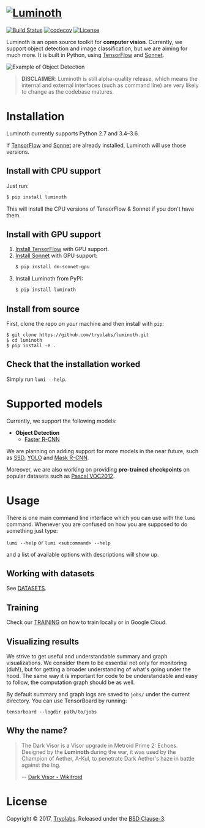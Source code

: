 [![Luminoth](https://user-images.githubusercontent.com/270983/31414425-c12314d2-ae15-11e7-8cc9-42d330b03310.png)](https://luminoth.ai)
========

[![Build Status](https://travis-ci.org/tryolabs/luminoth.svg?branch=master)](https://travis-ci.org/tryolabs/luminoth)
[![codecov](https://codecov.io/gh/tryolabs/luminoth/branch/master/graph/badge.svg)](https://codecov.io/gh/tryolabs/luminoth)
[![License](https://img.shields.io/badge/License-BSD%203--Clause-blue.svg)](https://opensource.org/licenses/BSD-3-Clause)

Luminoth is an open source toolkit for **computer vision**. Currently, we support object detection and image classification, but we are aiming for much more. It is built in Python, using [TensorFlow](https://www.tensorflow.org/) and [Sonnet](https://github.com/deepmind/sonnet).

![Example of Object Detection](https://luminoth.ai/images/screen.png)

> **DISCLAIMER**: Luminoth is still alpha-quality release, which means the internal and external interfaces (such as command line) are very likely to change as the codebase matures.

# Installation
Luminoth currently supports Python 2.7 and 3.4–3.6.

If [TensorFlow](https://www.tensorflow.org) and [Sonnet](https://github.com/deepmind/sonnet) are already installed, Luminoth will use those versions.

## Install with CPU support
Just run:
```bash
$ pip install luminoth
```

This will install the CPU versions of TensorFlow & Sonnet if you don't have them.

## Install with GPU support

1. [Install TensorFlow](https://www.tensorflow.org/install/) with GPU support.
2. [Install Sonnet](https://github.com/deepmind/sonnet#installation) with GPU support:
    ```bash
    $ pip install dm-sonnet-gpu
    ```
3. Install Luminoth from PyPI:
    ```bash
    $ pip install luminoth
    ```

## Install from source

First, clone the repo on your machine and then install with `pip`:

```
$ git clone https://github.com/tryolabs/luminoth.git
$ cd luminoth
$ pip install -e .
```

## Check that the installation worked

Simply run `lumi --help`.

# Supported models

Currently, we support the following models:

* **Object Detection**
    * [Faster R-CNN](https://arxiv.org/abs/1506.01497)

We are planning on adding support for more models in the near future, such as [SSD](https://arxiv.org/abs/1512.02325), [YOLO](https://arxiv.org/abs/1506.02640) and [Mask R-CNN](https://arxiv.org/abs/1703.06870).

Moreover, we are also working on providing **pre-trained checkpoints** on popular datasets such as [Pascal VOC2012](http://host.robots.ox.ac.uk:8080/pascal/VOC/voc2012/index.html).

# Usage

There is one main command line interface which you can use with the `lumi` command. Whenever you are confused on how you are supposed to do something just type:

`lumi --help` or `lumi <subcommand> --help`

and a list of available options with descriptions will show up.

## Working with datasets
See [DATASETS](./docs/DATASETS.md).

## Training

Check our [TRAINING](./docs/TRAINING.md) on how to train locally or in Google Cloud.

## Visualizing results

We strive to get useful and understandable summary and graph visualizations. We consider them to be essential not only for monitoring (duh!), but for getting a broader understanding of what's going under the hood. The same way it is important for code to be understandable and easy to follow, the computation graph should be as well.

By default summary and graph logs are saved to `jobs/` under the current directory. You can use TensorBoard by running:

```
tensorboard --logdir path/to/jobs
```

## Why the name?
> The Dark Visor is a Visor upgrade in Metroid Prime 2: Echoes. Designed by the **Luminoth** during the war, it was used by the Champion of Aether, A-Kul, to penetrate Dark Aether's haze in battle against the Ing.
>
> -- [Dark Visor - Wikitroid](http://metroid.wikia.com/wiki/Dark_Visor)
>

# License
Copyright © 2017, [Tryolabs](https://tryolabs.com).
Released under the [BSD Clause-3](LICENSE).
